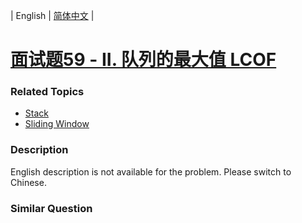 | English | [简体中文](README.md) |

# [面试题59 - II. 队列的最大值 LCOF](https://leetcode-cn.com/problems/dui-lie-de-zui-da-zhi-lcof)
 ### Related Topics
 - [Stack](https://leetcode-cn.com/tag/stack)
 - [Sliding Window](https://leetcode-cn.com/tag/sliding-window)

 ### Description
<p>English description is not available for the problem. Please switch to Chinese.</p>

### Similar Question
